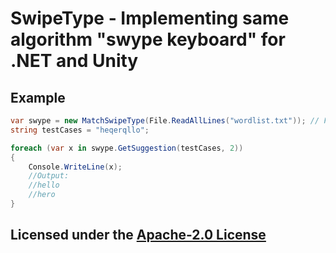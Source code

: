 # SwipeType - Implementing same algorithm "swype keyboard" for .NET and Unity

## Example

```cs
var swype = new MatchSwipeType(File.ReadAllLines("wordlist.txt")); // File with a list of words
string testCases = "heqerqllo";

foreach (var x in swype.GetSuggestion(testCases, 2))
{
    Console.WriteLine(x);
    //Output:
    //hello
    //hero
}
```

## Licensed under the [Apache-2.0 License](LICENSE)
